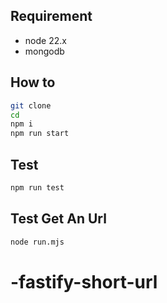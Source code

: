 ## Requirement

- node 22.x
- mongodb

## How to

```bash
git clone
cd
npm i
npm run start
```

## Test

```bash
npm run test
```

## Test Get An Url

```bash
node run.mjs
```
# -fastify-short-url
